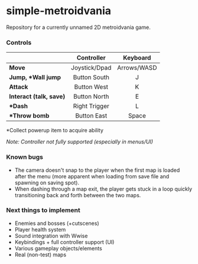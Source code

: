# simple-metroidvania
Repository for a currently unnamed 2D metroidvania game.

### Controls
|  | Controller | Keyboard |
| - | :---: | :---: |
| **Move** | Joystick/Dpad | Arrows/WASD |
| **Jump, \*Wall jump** | Button South | J |
| **Attack** | Button West | K |
| **Interact (talk, save)** | Button North | E |
| **\*Dash** | Right Trigger | L |
| **\*Throw bomb** | Button East | Space |

\*Collect powerup item to acquire ability

*Note: Controller not fully supported (especially in menus/UI)*

### Known bugs
- The camera doesn't snap to the player when the first map is loaded after the menu (more apparent when loading from save file and spawning on saving spot).
- When dashing through a map exit, the player gets stuck in a loop quickly transitioning back and forth between the two maps.

### Next things to implement
- Enemies and bosses (+cutscenes)
- Player health system
- Sound integration with Wwise
- Keybindings + full controller support (UI)
- Various gameplay objects/elements
- Real (non-test) maps
